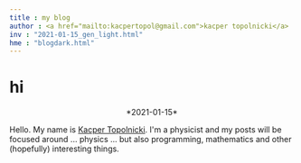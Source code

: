 ```yaml
---
title : my blog
author : <a href="mailto:kacpertopol@gmail.com">kacper topolnicki</a>
inv : "2021-01-15_gen_light.html"
hme : "blogdark.html"
---
```



# hi
<center>
*2021-01-15*
</center>

Hello. My name is [Kacper Topolnicki](https://kacpertopol.github.io/). I'm a physicist and my posts will be
focused around ... physics ... but also programming, mathematics and other (hopefully) interesting things.


